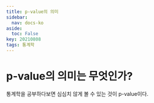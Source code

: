 ```yaml
---
title: p-value의 의미
sidebar:
  nav: docs-ko
aside:
  toc: False
key: 20210808
tags: 통계학
---
```

# p-value의 의미는 무엇인가?
통계학을 공부하다보면 심심치 않게 볼 수 있는 것이 p-value이다.
